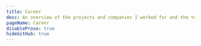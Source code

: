 ```yaml
---
title: Career
desc: An overview of the projects and companies I worked for and the technologies I've used on these projects
pageName: Career
disableProse: true
hideGitHub: true
---
```


<career-timeline />
